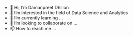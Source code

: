 - 👋 Hi, I’m Damanpreet Dhillon
- 👀 I’m interested in the field of Data Science and Analytics
- 🌱 I’m currently learning ...
- 💞️ I’m looking to collaborate on ...
- 📫 How to reach me ...

<!---
damanpreetxdhillon/damanpreetxdhillon is a ✨ special ✨ repository because its `README.md` (this file) appears on your GitHub profile.
You can click the Preview link to take a look at your changes.
--->
